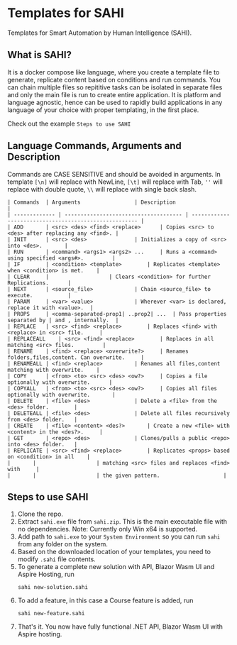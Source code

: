 # Templates for SAHI
Templates for Smart Automation by Human Intelligence (SAHI).

## What is SAHI?
It is a docker compose like language, where you create a template file to generate, replicate content based on conditions and run commands.
You can chain multiple files so repititive tasks can be isolated in separate files and only the main file is run to create entire application.
It is platform and language agnostic, hence can be used to rapidly build applications in any language of your choice with proper templating, in the first place.

Check out the example `Steps to use SAHI`

## Language Commands, Arguments and Description
Commands are CASE SENSITIVE and should be avoided in arguments. In template `[\n]` will replace with NewLine, `[\t]` will replace with Tab, `''` will replace with double quote, `\\` will replace with single back slash.
```
| Commands 	| Arguments 				| Description 					     	|
| ------------- | ------------------------------------- | ----------------------------------------------------- |
| ADD		| <src> <des> <find> <replace>		| Copies <src> to <des> after replacing any <find>.	|
| INIT 		| <src> <des>				| Initializes a copy of <src> into <des>. 		|
| RUN 		| <command> <args1> <args2> ...		| Runs a <command> using specified <args#>. 		|
| IF		| <condition> <template>		| Replicates <template> when <condition> is met. 	|
| CLEAR 	| 					| Clears <condition> for further Replications. 		|
| NEXT 		| <source_file>				| Chain <source_file> to execute. 			|
| PARAM 	| <var> <value>				| Wherever <var> is declared, replace it with <value>. 	|
| PROPS		| <comma-separated-prop1| ..prop2| ...	| Pass properties separated by | and , internally. 	|
| REPLACE	| <src> <find> <replace>		| Replaces <find> with <replace> in <src> file. 	|
| REPLACEALL	| <src> <find> <replace>		| Replaces in all matching <src> files. 		|
| RENAME	| <find> <replace> <overwrite?>		| Renames folders,files,content. Can overwrite. 	|
| RENAMEALL	| <find> <replace>			| Renames all files,content matching with overwrite. 	|
| COPY		| <from> <to> <src> <des> <ow?>		| Copies a file optionally with overwrite. 		|
| COPYALL	| <from> <to> <src> <des> <ow?>		| Copies all files optionally with overwrite. 		|
| DELETE	| <file> <des>				| Delete a <file> from the <des> folder. 		|
| DELETEALL	| <file> <des>				| Delete all files recursively from <des> folder. 	|
| CREATE	| <file> <content> <des?>		| Create a new <file> with <content> in the <des?>. 	|
| GET		| <repo> <des>				| Clones/pulls a public <repo> into <des> folder. 	|
| REPLICATE	| <src> <find> <replace>		| Replicates <props> based on <condition> in all 	|
| 		| 					| matching <src> files and replaces <find> with 	|
| 		| 					| the given pattern. 					|
```

## Steps to use SAHI
1. Clone the repo.
2. Extract `sahi.exe` file from `sahi.zip`. This is the main executable file with no dependencies. Note: Currently only Win x64 is supported.
3. Add path to `sahi.exe` to your `System Environment` so you can run `sahi` from any folder on the system.
4. Based on the downloaded location of your templates, you need to modify `.sahi` file contents.
5. To generate a complete new solution with API, Blazor Wasm UI and Aspire Hosting, run
   ```
   sahi new-solution.sahi
   ```
6. To add a feature, in this case a Course feature is added, run
   ```
   sahi new-feature.sahi
   ```
7. That's it. You now have fully functional .NET API, Blazor Wasm UI with Aspire hosting.
